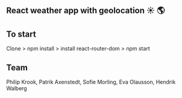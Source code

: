 ## React weather app with geolocation ☀️ 🌎
## To start 
Clone > npm install > install react-router-dom > npm start


## Team
Philip Krook, Patrik Axenstedt, Sofie Morling, Eva Olausson, Hendrik Walberg
